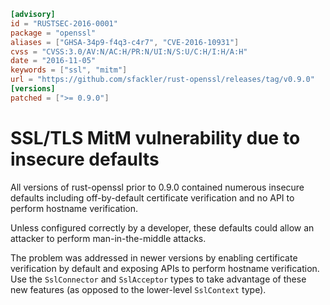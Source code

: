 ```toml
[advisory]
id = "RUSTSEC-2016-0001"
package = "openssl"
aliases = ["GHSA-34p9-f4q3-c4r7", "CVE-2016-10931"]
cvss = "CVSS:3.0/AV:N/AC:H/PR:N/UI:N/S:U/C:H/I:H/A:H"
date = "2016-11-05"
keywords = ["ssl", "mitm"]
url = "https://github.com/sfackler/rust-openssl/releases/tag/v0.9.0"
[versions]
patched = [">= 0.9.0"]
```

# SSL/TLS MitM vulnerability due to insecure defaults

All versions of rust-openssl prior to 0.9.0 contained numerous insecure defaults
including off-by-default certificate verification and no API to perform hostname
verification.

Unless configured correctly by a developer, these defaults could allow an attacker
to perform man-in-the-middle attacks.

The problem was addressed in newer versions by enabling certificate verification
by default and exposing APIs to perform hostname verification. Use the
`SslConnector` and `SslAcceptor` types to take advantage of these new features
(as opposed to the lower-level `SslContext` type).
